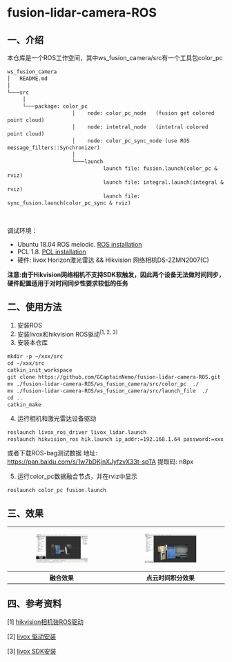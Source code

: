 # fusion-lidar-camera-ROS
## 一、介绍
本仓库是一个ROS工作空间，其中ws_fusion_camera/src有一个工具包color_pc
```
ws_fusion_camera
│   README.md
│   
└───src
     │
     └───package: color_pc
                     │    node: color_pc_node   (fusion get colored point cloud)
                     │    node: intetral_node   (intetral colored point cloud)
                     │    node: color_pc_sync_node (use ROS message_filters::Synchronizer)
                     │
                     └───launch
                               launch file: fusion.launch(color_pc & rviz)
                               launch file: integral.launch(integral & rviz)
                               launch file: sync_fusion.launch(color_pc_sync & rviz)
		               	


```

调试环境：
* Ubuntu 18.04 ROS melodic. [ROS installation](http://wiki.ros.org/ROS/Installation)
* PCL 1.8. [PCL installation](https://pointclouds.org/downloads/#linux)
* 硬件: livox Horizon激光雷达 && Hikvision 网络相机DS-2ZMN2007(C)

**注意:由于Hikvision网络相机不支持SDK软触发，因此两个设备无法做时间同步，硬件配置适用于对时间同步性要求较低的任务**

## 二、使用方法
1. 安装ROS
2. 安装livox和hikvision ROS驱动<sup>[1, 2, 3]</sup>
3. 安装本仓库
```
mkdir -p ~/xxx/src
cd ~/xxx/src
catkin_init_workspace
git clone https://github.com/GCaptainNemo/fusion-lidar-camera-ROS.git
mv ./fusion-lidar-camera-ROS/ws_fusion_camera/src/color_pc  ./
mv ./fusion-lidar-camera-ROS/ws_fusion_camera/src/launch_file  ./
cd ..
catkin_make

```
4. 运行相机和激光雷达设备驱动
```
roslaunch livox_ros_driver livox_lidar.launch
roslaunch hikvision_ros hik.launch ip_addr:=192.168.1.64 password:=xxx

```

或者下载ROS-bag测试数据
地址: https://pan.baidu.com/s/1w7bDKjnXJyfzvX33t-spTA
提取码: n8px

5. 运行color_pc数据融合节点，并在rviz中显示
```
roslaunch color_pc fusion.launch
``` 

## 三、效果
<table frame=void rules=none>
<tr>
    <td><p align="center"><img src="./result/result.png"  border=0 width=50%></p></td>
    <td><p align="center"><img src="./result/integral.png" border=0 width=50%></p></td>
</tr>
<tr>
    <th>融合效果</th>
    <th>点云时间积分效果</th>
</tr>
</table>

## 四、参考资料

[1] [hikvision相机装ROS驱动](https://blog.csdn.net/qq_37534947/article/details/116432115)

[2] [livox 驱动安装](https://github.com/Livox-SDK/livox_ros_driver)

[3] [livox SDK安装](https://github.com/Livox-SDK/Livox-SDK)




